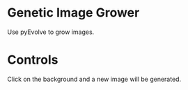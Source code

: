 Genetic Image Grower
====================

Use pyEvolve to grow images.

Controls
========

Click on the background and a new image will be generated.